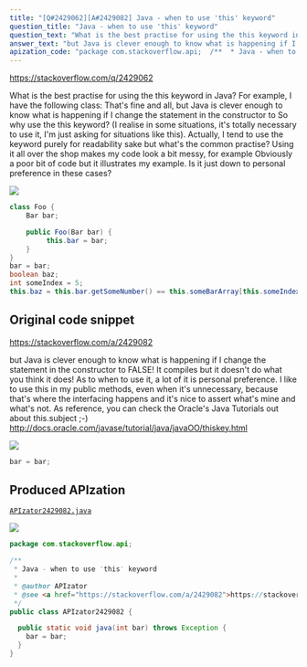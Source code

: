 ```yaml
---
title: "[Q#2429062][A#2429082] Java - when to use 'this' keyword"
question_title: "Java - when to use 'this' keyword"
question_text: "What is the best practise for using the this keyword in Java? For example, I have the following class: That's fine and all, but Java is clever enough to know what is happening if I change the statement in the constructor to So why use the this keyword? (I realise in some situations, it's totally necessary to use it, I'm just asking for situations like this). Actually, I tend to use the keyword purely for readability sake but what's the common practise? Using it all over the shop makes my code look a bit messy, for example Obviously a poor bit of code but it illustrates my example. Is it just down to personal preference in these cases?"
answer_text: "but Java is clever enough to know what is happening if I change the statement in the constructor to FALSE! It compiles but it doesn't do what you think it does! As to when to use it, a lot of it is personal preference. I like to use this in my public methods, even when it's unnecessary, because that's where the interfacing happens and it's nice to assert what's mine and what's not. As reference, you can check the Oracle's Java Tutorials out about this.subject ;-) http://docs.oracle.com/javase/tutorial/java/javaOO/thiskey.html"
apization_code: "package com.stackoverflow.api;  /**  * Java - when to use 'this' keyword  *  * @author APIzator  * @see <a href=\"https://stackoverflow.com/a/2429082\">https://stackoverflow.com/a/2429082</a>  */ public class APIzator2429082 {    public static void java(int bar) throws Exception {     bar = bar;   } }"
---
```


https://stackoverflow.com/q/2429062

What is the best practise for using the this keyword in Java? For example, I have the following class:
That&#x27;s fine and all, but Java is clever enough to know what is happening if I change the statement in the constructor to
So why use the this keyword? (I realise in some situations, it&#x27;s totally necessary to use it, I&#x27;m just asking for situations like this). Actually, I tend to use the keyword purely for readability sake but what&#x27;s the common practise? Using it all over the shop makes my code look a bit messy, for example
Obviously a poor bit of code but it illustrates my example. Is it just down to personal preference in these cases?


<div class="code-logo"><img src="/stackoverflow.png" /></div>

```java
class Foo {
    Bar bar;

    public Foo(Bar bar) {
         this.bar = bar;
    }
}
bar = bar;
boolean baz;
int someIndex = 5;
this.baz = this.bar.getSomeNumber() == this.someBarArray[this.someIndex].getSomeNumber();
```


## Original code snippet

https://stackoverflow.com/a/2429082

but Java is clever enough to know what is happening if I change the statement in the constructor to
FALSE! It compiles but it doesn&#x27;t do what you think it does!
As to when to use it, a lot of it is personal preference. I like to use this in my public methods, even when it&#x27;s unnecessary, because that&#x27;s where the interfacing happens and it&#x27;s nice to assert what&#x27;s mine and what&#x27;s not.
As reference, you can check the Oracle&#x27;s Java Tutorials out about this.subject ;-)
http://docs.oracle.com/javase/tutorial/java/javaOO/thiskey.html

<div class="code-logo"><img src="/stackoverflow.png" /></div>

```java
bar = bar;
```

## Produced APIzation

[`APIzator2429082.java`](https://github.com/pasqualesalza/apization/raw/main/data/search/APIzator2429082.java)

<div class="code-logo"><img src="/apizator.png" /></div>

```java
package com.stackoverflow.api;

/**
 * Java - when to use 'this' keyword
 *
 * @author APIzator
 * @see <a href="https://stackoverflow.com/a/2429082">https://stackoverflow.com/a/2429082</a>
 */
public class APIzator2429082 {

  public static void java(int bar) throws Exception {
    bar = bar;
  }
}

```
